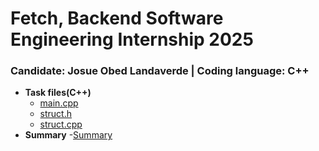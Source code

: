 <h1>Fetch, Backend Software Engineering Internship 2025</h1>
<h3>Candidate: Josue Obed Landaverde | Coding language: C++</h3>

- <b>Task files(C++)</b>
  - [main.cpp](https://github.com/jlndvr/Fetch-BE-C-/blob/main/main.cpp)
  - [struct.h](https://github.com/jlndvr/Fetch-BE-C-/blob/main/struct.h)
  - [struct.cpp](https://github.com/jlndvr/Fetch-BE-C-/blob/main/struct.cpp)
- <b>Summary</b>
  -[Summary](https://github.com/jlndvr/Fetch-BE-C-/blob/main/Summary.txt)
